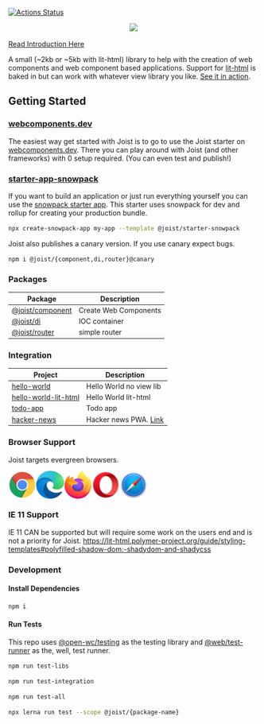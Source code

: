 [![Actions Status](https://github.com/deebloo/joist/workflows/CI/badge.svg)](https://github.com/deebloo/joist/actions)



<p align="center">
  <img height="350" src="images/logo.png" />
</p

## [Read Introduction Here](https://dev.to/deebloo/introducing-joist-4724)

A small (~2kb or ~5kb with lit-html) library to help with the creation of web components and web component based applications. Support for [lit-html](https://lit-html.polymer-project.org/) is baked in but can work with whatever view library you like. [See it in action](https://webcomponents.dev/edit/ZwmxGJSHldWQH5T7j8fH).

## Getting Started

### [webcomponents.dev](https://webcomponents.dev/new/)

The easiest way get started with Joist is to go to use the Joist starter on [webcomponents.dev](https://webcomponents.dev/create/joist).
There you can play around with Joist (and other frameworks) with 0 setup required. (You can even test and publish!)

### [starter-app-snowpack](https://github.com/joist-framework/starter-app-snowpack)

If you want to build an application or just run everything yourself you can use the [snowpack starter app](https://github.com/joist-framework/starter-app-snowpack). This starter uses snowpack for dev and rollup for creating your production bundle.

```BASH
npx create-snowpack-app my-app --template @joist/starter-snowpack
```

Joist also publishes a canary version. If you use canary expect bugs.

```
npm i @joist/{component,di,router}@canary
```

### Packages

| Package                                | Description           |
| -------------------------------------- | --------------------- |
| [@joist/component](packages/component) | Create Web Components |
| [@joist/di](packages/di)               | IOC container         |
| [@joist/router](packages/router)       | simple router         |

### Integration

| Project                                                  | Description                                       |
| -------------------------------------------------------- | ------------------------------------------------- |
| [hello-world](integration/hello-world)                   | Hello World no view lib                           |
| [hello-world-lit-html](integration/hello-world-lit-html) | Hello World lit-html                              |
| [todo-app](integration/todo-app)                         | Todo app                                          |
| [hacker-news](integration/hacker-news)                   | Hacker news PWA. [Link](https://joist-hn.web.app) |

### Browser Support

Joist targets evergreen browsers.

<div style="display: flex">
  <img width="56" src="images/chrome_128x128.png">
  <img width="56" src="images/edge_128x128.png">
  <img width="56" src="images/firefox_128x128.png">
  <img width="56" src="images/opera_128x128.png">
  <img width="56" src="images/safari_128x128.png">
</div>

### IE 11 Support

IE 11 CAN be supported but will require some work on the users end and is not a priority for Joist.
https://lit-html.polymer-project.org/guide/styling-templates#polyfilled-shadow-dom:-shadydom-and-shadycss

### Development

#### Install Dependencies

```BASH
npm i
```

#### Run Tests

This repo uses [@open-wc/testing](https://open-wc.org/testing/testing.html) as the testing library and [@web/test-runner](https://github.com/modernweb-dev/web/tree/master/packages/test-runner) as the, well, test runner.

```BASH
npm run test-libs
```

```BASH
npm run test-integration
```

```BASH
npm run test-all
```

```BASH
npx lerna run test --scope @joist/{package-name}
```
